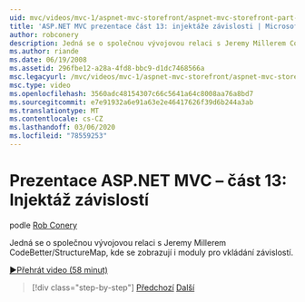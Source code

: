 ```yaml
---
uid: mvc/videos/mvc-1/aspnet-mvc-storefront/aspnet-mvc-storefront-part-13-dependency-injection
title: 'ASP.NET MVC prezentace část 13: injektáže závislosti | Microsoft Docs'
author: robconery
description: Jedná se o společnou vývojovou relaci s Jeremy Millerem CodeBetter/StructureMap, kde se zobrazují i moduly pro vkládání závislostí.
ms.author: riande
ms.date: 06/19/2008
ms.assetid: 296fbe12-a28a-4fd8-bbc9-d1dc7468566a
msc.legacyurl: /mvc/videos/mvc-1/aspnet-mvc-storefront/aspnet-mvc-storefront-part-13-dependency-injection
msc.type: video
ms.openlocfilehash: 3560adc48154307c66c5641a64c8008aa76a8bd7
ms.sourcegitcommit: e7e91932a6e91a63e2e46417626f39d6b244a3ab
ms.translationtype: MT
ms.contentlocale: cs-CZ
ms.lasthandoff: 03/06/2020
ms.locfileid: "78559253"
---
```

# <a name="aspnet-mvc-storefront-part-13-dependency-injection"></a>Prezentace ASP.NET MVC – část 13: Injektáž závislostí

podle [Rob Conery](https://github.com/robconery)

Jedná se o společnou vývojovou relaci s Jeremy Millerem CodeBetter/StructureMap, kde se zobrazují i moduly pro vkládání závislostí.

[&#9654;Přehrát video (58 minut)](https://channel9.msdn.com/Blogs/ASP-NET-Site-Videos/aspnet-mvc-storefront-part-13-dependency-injection)

> [!div class="step-by-step"]
> [Předchozí](aspnet-mvc-storefront-part-12-mocking.md)
> [Další](aspnet-mvc-storefront-part-14-rich-client-interaction.md)
